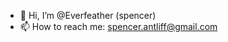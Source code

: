 - 👋 Hi, I’m @Everfeather (spencer)
- 📫 How to reach me: spencer.antliff@gmail.com

<!---
Everfeather/Everfeather is a ✨ special ✨ repository because its `README.md` (this file) appears on your GitHub profile.
You can click the Preview link to take a look at your changes.
--->
